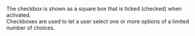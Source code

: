 The checkbox is shown as a square box that is ticked (checked) when activated.
<br />
Checkboxes are used to let a user select one or more options of a limited number of choices.

